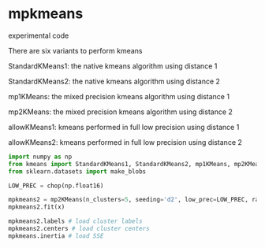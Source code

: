 # mpkmeans
experimental code


There are six variants to perform kmeans

StandardKMeans1: the native kmeans algorithm using distance 1

StandardKMeans2: the native kmeans algorithm using distance 2

mp1KMeans: the mixed precision kmeans algorithm using distance 1

mp2KMeans: the mixed precision kmeans algorithm using distance 2

allowKMeans1: kmeans performed in full low precision using distance 1

allowKMeans2: kmeans performed in full low precision using distance 2


```Python
import numpy as np
from kmeans import StandardKMeans1, StandardKMeans2, mp1KMeans, mp2KMeans,  allowKMeans1,  allowKMeans2, chop
from sklearn.datasets import make_blobs

LOW_PREC = chop(np.float16)

mpkmeans2 = mp2KMeans(n_clusters=5, seeding='d2', low_prec=LOW_PREC, random_state=0, verbose=1)
mpkmeans2.fit(x)

mpkmeans2.labels # load cluster labels
mpkmeans2.centers # load cluster centers
mpkmeans.inertia # load SSE

```

